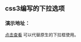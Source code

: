 ﻿## css3编写的下拉选项
### 演示地址：
[点击查看](http://wslover.byethost11.com/others/option-%E4%B8%8B%E6%8B%89/option.html)
可以代替原生的下拉框使用。